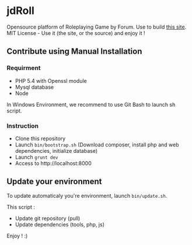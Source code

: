 jdRoll
======

Opensource platform of Roleplaying Game by Forum. Use to build [this site](http://jdroll.org).
MIT License - Use it (the site, or the source) and enjoy it !


Contribute using Manual Installation
------------------------------------

### Requirment

- PHP 5.4 with Openssl module
- Mysql database
- Node

In Windows Environment, we recommend to use Git Bash to launch sh script.

### Instruction

- Clone this repository
- Launch ```bin/bootstrap.sh``` (Download composer, install php and web dependencies, initialize database)
- Launch ```grunt dev```
- Access to http://localhost:8000

Update your environment
-----------------------

To update automaticaly you're environment, launch ```bin/update.sh```.

This script :
 - Update git repository (pull)
 - Update dependencies (tools, php, js)

Enjoy ! :)